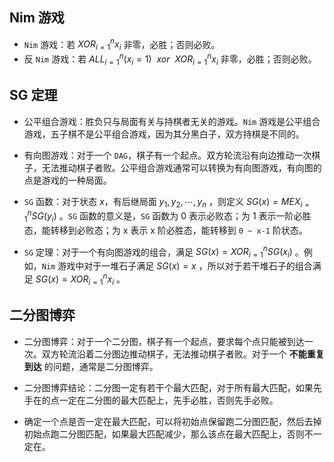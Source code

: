 ## Nim 游戏

* `Nim` 游戏：若 $XOR_{i=1}^{n}{x_i}$ 非零，必胜；否则必败。
* 反 `Nim` 游戏：若 $ALL_{i=1}^{n}{(x_i=1)}~~xor~~XOR_{i=1}^{n}{x_i}$ 非零，必胜；否则必败。



## SG 定理

* 公平组合游戏：胜负只与局面有关与持棋者无关的游戏。`Nim` 游戏是公平组合游戏，五子棋不是公平组合游戏，因为其分黑白子，双方持棋是不同的。

* 有向图游戏：对于一个 `DAG`，棋子有一个起点。双方轮流沿有向边推动一次棋子，无法推动棋子者败。公平组合游戏通常可以转换为有向图游戏，有向图的点是游戏的一种局面。
* `SG` 函数：对于状态 $x$，有后继局面 $y_1,y_2,\cdots,y_n$ ，则定义 $SG(x)=MEX_{i=1}^{n}{SG(y_i)}$ 。`SG` 函数的意义是，`SG` 函数为 0 表示必败态；为 1 表示一阶必胜态，能转移到必败态；为 x 表示 x 阶必胜态，能转移到 `0 ~ x-1` 阶状态。
* `SG` 定理：对于一个有向图游戏的组合，满足 $SG(x)=XOR_{i=1}^{n}{SG(x_i)}$ 。例如，`Nim` 游戏中对于一堆石子满足 $SG(x)=x$ ，所以对于若干堆石子的组合满足 $SG(x)=XOR_{i=1}^{n}{x_i}$ 。



## 二分图博弈

* 二分图博弈：对于一个二分图，棋子有一个起点，要求每个点只能被到达一次。双方轮流沿着二分图边推动棋子，无法推动棋子者败。对于一个 **不能重复到达** 的问题，通常是二分图博弈。
* 二分图博弈结论：二分图一定有若干个最大匹配，对于所有最大匹配，如果先手在的点一定在二分图的最大匹配上，先手必胜，否则先手必败。

* 确定一个点是否一定在最大匹配，可以将初始点保留跑二分图匹配，然后去掉初始点跑二分图匹配，如果最大匹配减少，那么该点在最大匹配上，否则不一定在。

